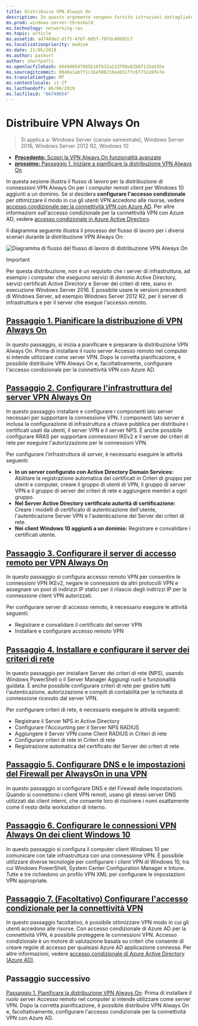 ```yaml
---
title: Distribuire VPN Always On
description: In questo argomento vengono fornite istruzioni dettagliate per la distribuzione VPN Always On in Windows Server 2016.
ms.prod: windows-server-threshold
ms.technology: networking-ras
ms.topic: article
ms.assetid: ad748de2-d175-47bf-b05f-707dc48692cf
ms.localizationpriority: medium
ms.date: 11/05/2018
ms.author: pashort
author: shortpatti
ms.openlocfilehash: 6849d8547885b10fb32a133f09a82b6f133a535e
ms.sourcegitcommit: 0948a1abff1c1be506216eeb51ffc6f752a9fe7e
ms.translationtype: MT
ms.contentlocale: it-IT
ms.lasthandoff: 06/06/2019
ms.locfileid: "66749654"
---
```

# <a name="deploy-always-on-vpn"></a>Distribuire VPN Always On

>Si applica a: Windows Server (canale semestrale), Windows Server 2016, Windows Server 2012 R2, Windows 10

- [**Precedente:** Scopri la VPN Always On funzionalità avanzate](always-on-vpn-adv-options.md)
- [**prossimo:** Passaggio 1. Iniziare a pianificare la distribuzione VPN Always On](always-on-vpn-deploy-planning.md)

In questa sezione illustra il flusso di lavoro per la distribuzione di connessioni VPN Always On per i computer remoti client per Windows 10 aggiunti a un dominio. Se si desidera **configurare l'accesso condizionale** per ottimizzare il modo in cui gli utenti VPN accedono alle risorse, vedere [accesso condizionale per la connettività VPN con Azure AD](../../ad-ca-vpn-connectivity-windows10.md). Per altre informazioni sull'accesso condizionale per la connettività VPN con Azure AD, vedere [accesso condizionale in Azure Active Directory](https://docs.microsoft.com/azure/active-directory/active-directory-conditional-access-azure-portal). 

Il diagramma seguente illustra il processo del flusso di lavoro per i diversi scenari durante la distribuzione VPN Always On:

![Diagramma di flusso del flusso di lavoro di distribuzione VPN Always On](../../../../media/Always-On-Vpn/always-on-vpn-deployment-workflow-sm.png)

>[!IMPORTANT]
>Per questa distribuzione, non è un requisito che i server di infrastruttura, ad esempio i computer che eseguono servizi di dominio Active Directory, servizi certificati Active Directory e Server dei criteri di rete, siano in esecuzione Windows Server 2016. È possibile usare le versioni precedenti di Windows Server, ad esempio Windows Server 2012 R2, per il server di infrastruttura e per il server che esegue l'accesso remoto.

## <a name="step-1-plan-the-always-on-vpn-deploymentalways-on-vpn-deploy-planningmd"></a>[Passaggio 1. Pianificare la distribuzione di VPN Always On](always-on-vpn-deploy-planning.md)

In questo passaggio, si inizia a pianificare e preparare la distribuzione VPN Always On. Prima di installare il ruolo server Accesso remoto nel computer si intende utilizzare come server VPN. Dopo la corretta pianificazione, è possibile distribuire VPN Always On e, facoltativamente, configurare l'accesso condizionale per la connettività VPN con Azure AD.

## <a name="step-2-configure-the-always-on-vpn-server-infrastructurevpn-deploy-server-infrastructuremd"></a>[Passaggio 2. Configurare l'infrastruttura del server VPN Always On](vpn-deploy-server-infrastructure.md)

In questo passaggio installare e configurare i componenti lato server necessari per supportare la connessione VPN. I componenti lato server è inclusa la configurazione di infrastruttura a chiave pubblica per distribuire i certificati usati da utenti, il server VPN e il server NPS.  È anche possibile configurare RRAS per supportare connessioni IKEv2 e il server dei criteri di rete per eseguire l'autorizzazione per le connessioni VPN.

Per configurare l'infrastruttura di server, è necessario eseguire le attività seguenti:

- **In un server configurato con Active Directory Domain Services:** Abilitare la registrazione automatica dei certificati in Criteri di gruppo per utenti e computer, creare il gruppo di utenti di VPN, il gruppo di server VPN e il gruppo di server dei criteri di rete e aggiungere membri a ogni gruppo.
- **Nel Server Active Directory certificato autorità di certificazione:** Creare i modelli di certificato di autenticazione dell'utente, l'autenticazione Server VPN e l'autenticazione del Server dei criteri di rete.
- **Nei client Windows 10 aggiunti a un dominio:** Registrare e convalidare i certificati utente.

## <a name="step-3-configure-the-remote-access-server-for-always-on-vpnvpn-deploy-rasmd"></a>[Passaggio 3. Configurare il server di accesso remoto per VPN Always On](vpn-deploy-ras.md)

In questo passaggio si configura accesso remoto VPN per consentire le connessioni VPN IKEv2, negare le connessioni da altri protocolli VPN e assegnare un pool di indirizzi IP statici per il rilascio degli indirizzi IP per la connessione client VPN autorizzati.

Per configurare server di accesso remoto, è necessario eseguire le attività seguenti:

- Registrare e convalidare il certificato del server VPN
- Installare e configurare accesso remoto VPN

## <a name="step-4-install-and-configure-the-nps-servervpn-deploy-npsmd"></a>[Passaggio 4. Installare e configurare il server dei criteri di rete](vpn-deploy-nps.md)

In questo passaggio per installare Server dei criteri di rete (NPS), usando Windows PowerShell o il Server Manager Aggiungi ruoli e funzionalità guidata. È anche possibile configurare criteri di rete per gestire tutti l'autenticazione, autorizzazione e compiti di contabilità per la richiesta di connessione ricevuto dal server VPN.

Per configurare criteri di rete, è necessario eseguire le attività seguenti:

- Registrare il Server NPS in Active Directory
- Configurare l'Accounting per il Server NPS RADIUS
- Aggiungere il Server VPN come Client RADIUS in Criteri di rete
- Configurare criteri di rete in Criteri di rete
- Registrazione automatica del certificato del Server dei criteri di rete

## <a name="step-5-configure-dns-and-firewall-settings-for-always-on-vpnvpn-deploy-dns-firewallmd"></a>[Passaggio 5. Configurare DNS e le impostazioni del Firewall per AlwaysOn in una VPN](vpn-deploy-dns-firewall.md)

In questo passaggio si configurare DNS e del Firewall delle impostazioni. Quando si connettono i client VPN remoti, usano gli stessi server DNS utilizzati dai client interni, che consente loro di risolvere i nomi esattamente come il resto della workstation di interno. 

## <a name="step-6-configure-windows-10-client-always-on-vpn-connectionsvpn-deploy-client-vpn-connectionsmd"></a>[Passaggio 6. Configurare le connessioni VPN Always On dei client Windows 10](vpn-deploy-client-vpn-connections.md)

In questo passaggio si configura il computer client Windows 10 per comunicare con tale infrastruttura con una connessione VPN. È possibile utilizzare diverse tecnologie per configurare i client VPN di Windows 10, tra cui Windows PowerShell, System Center Configuration Manager e Intune. Tutte e tre richiedono un profilo VPN XML per configurare le impostazioni VPN appropriate.

## <a name="step-7-optional-configure-conditional-access-for-vpn-connectivityad-ca-vpn-connectivity-windows10md"></a>[Passaggio 7. (Facoltativo) Configurare l'accesso condizionale per la connettività VPN](../../ad-ca-vpn-connectivity-windows10.md)

In questo passaggio facoltativo, è possibile ottimizzare VPN modo in cui gli utenti accedono alle risorse. Con accesso condizionale di Azure AD per la connettività VPN, è possibile proteggere le connessioni VPN. Accesso condizionale è un motore di valutazione basata su criteri che consente di creare regole di accesso per qualsiasi Azure AD applicazione connessa. Per altre informazioni, vedere [accesso condizionale di Azure Active Directory (Azure AD)](https://docs.microsoft.com/azure/active-directory/active-directory-conditional-access-azure-portal).

## <a name="next-step"></a>Passaggio successivo

[Passaggio 1. Pianificare la distribuzione VPN Always On](always-on-vpn-deploy-planning.md): Prima di installare il ruolo server Accesso remoto nel computer si intende utilizzare come server VPN. Dopo la corretta pianificazione, è possibile distribuire VPN Always On e, facoltativamente, configurare l'accesso condizionale per la connettività VPN con Azure AD.  

